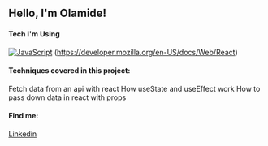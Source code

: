 ## Hello, I'm Olamide!

####  Tech I'm Using
[![JavaScript](https://img.shields.io/badge/-JavaScript-f0db4f?style=flat-square)](https://developer.mozilla.org/en-US/docs/Web/JavaScript)
(https://developer.mozilla.org/en-US/docs/Web/React)

#### Techniques covered in this project:
Fetch data from an api with react
How useState and useEffect work
How to pass down data in react with props

#### Find me:
[Linkedin](www.linkedin.com/in/olamide-oladinni-04b484125)
